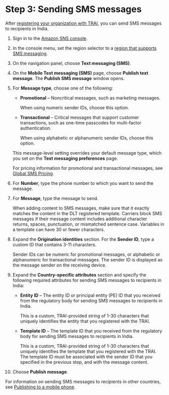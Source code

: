 # Step 3: Sending SMS messages<a name="sns-send-sms-india"></a>

After [registering your organization with TRAI](sns-india-register-with-trai.md), you can send SMS messages to recipients in India\. 

1. Sign in to the [Amazon SNS console](https://console.aws.amazon.com/sns/home)\.

1. In the console menu, set the region selector to a [region that supports SMS messaging](sns-supported-regions-countries.md)\.

1. On the navigation panel, choose **Text messaging \(SMS\)**\.

1. On the **Mobile Text messaging \(SMS\)** page, choose **Publish text message**\. The **Publish SMS message** window opens\.

1. For **Message type**, choose one of the following:
   + **Promotional** – Noncritical messages, such as marketing messages\. 

     When using numeric sender IDs, choose this option\.
   + **Transactional** – Critical messages that support customer transactions, such as one\-time passcodes for multi\-factor authentication\.

     When using alphabetic or alphanumeric sender IDs, choose this option\.

   This message\-level setting overrides your default message type, which you set on the **Text messaging preferences** page\.

   For pricing information for promotional and transactional messages, see [Global SMS Pricing](https://aws.amazon.com/sns/sms-pricing/)\.

1. For **Number**, type the phone number to which you want to send the message\.

1. For **Message**, type the message to send\.

   When adding content to SMS messages, make sure that it exactly matches the content in the DLT registered template\. Carriers block SMS messages if their message content includes additional character returns, spaces, punctuation, or mismatched sentence case\. Variables in a template can have 30 or fewer characters\. 

1. Expand the **Origination identities** section\. For the **Sender ID**, type a custom ID that contains 3\-11 characters\.

   Sender IDs can be numeric for promotional messages, or alphabetic or alphanumeric for transactional messages\. The sender ID is displayed as the message sender on the receiving device\.

1. Expand the **Country\-specific attributes** section and specify the following required attributes for sending SMS messages to recipients in India:
   + **Entity ID** – The entity ID or principal entity \(PE\) ID that you received from the regulatory body for sending SMS messages to recipients in India\.

     This is a custom, TRAI\-provided string of 1\-30 characters that uniquely identifies the entity that you registered with the TRAI\.
   + **Template ID** – The template ID that you received from the regulatory body for sending SMS messages to recipients in India\.

     This is a custom, TRAI\-provided string of 1\-30 characters that uniquely identifies the template that you registered with the TRAI\. The template ID must be associated with the sender ID that you specified in the previous step, and with the message content\. 

1. Choose **Publish message**\.

For information on sending SMS messages to recipients in other countries, see [Publishing to a mobile phone](sms_publish-to-phone.md)\.